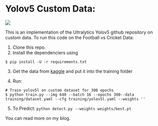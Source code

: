 # Yolov5 Custom Data:

![](https://cdn-images-1.medium.com/max/1200/1*QvCHyXdY36jpwoz-2_n9yQ.gif)

This is an implementation of the Ultralytics Yolov5 github repository on custom data. To run this code on the Football vs Cricket Data:

1. Clone this repo.
2. Install the dependenciers using

`$ pip install -U -r requirements.txt` 

3. Get the data from [kaggle](https://www.kaggle.com/mlwhiz/detection-footballvscricketball) and put it into the training folder

4. Run:

```
# Train yolov5l on custom dataset for 300 epochs
$ python train.py --img 640 --batch 16 --epochs 300--data training/dataset.yaml --cfg training/yolov5l.yaml --weights ''
```

5. To Predict:
`python detect.py --weights weights/best.pt`


You can read more on my blog.